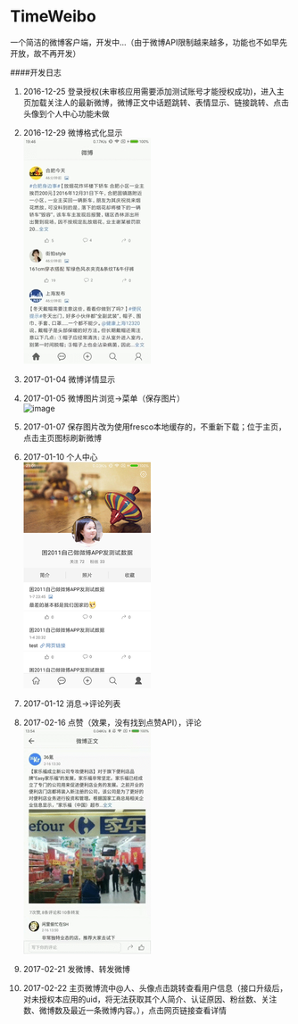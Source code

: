 # TimeWeibo
一个简洁的微博客户端，开发中...（由于微博API限制越来越多，功能也不如早先开放，故不再开发）<p>
####开发日志
1. 2016-12-25 登录授权(未审核应用需要添加测试账号才能授权成功)，进入主页加载关注人的最新微博，微博正文中话题跳转、表情显示、链接跳转、点击头像到个人中心功能未做

2. 2016-12-29 微博格式化显示<br>
![image](https://github.com/yanxing/TimeWeibo/raw/master/image/5.gif)

2. 2017-01-04 微博详情显示

3. 2017-01-05 微博图片浏览->菜单（保存图片）<br>
![image](https://github.com/yanxing/TimeWeibo/raw/master/image/4.gif)
4. 2017-01-07 保存图片改为使用fresco本地缓存的，不重新下载；位于主页，点击主页图标刷新微博

5. 2017-01-10 个人中心<br>
![image](https://github.com/yanxing/TimeWeibo/raw/master/image/6.png)
6. 2017-01-12 消息->评论列表

7. 2017-02-16 点赞（效果，没有找到点赞API），评论<br>
![image](https://github.com/yanxing/TimeWeibo/raw/master/image/7.gif)
7. 2017-02-21 发微博、转发微博

8. 2017-02-22 主页微博流中@人、头像点击跳转查看用户信息（接口升级后，对未授权本应用的uid，将无法获取其个人简介、认证原因、粉丝数、关注数、微博数及最近一条微博内容。），点击网页链接查看详情
